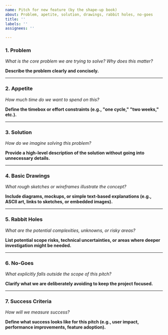```yaml
---
name: Pitch for new feature (by the shape-up book)
about: Problem, apetite, solution, drawings, rabbit holes, no-goes
title: ''
labels: ''
assignees: ''

---
```


### 1. Problem
_What is the core problem we are trying to solve? Why does this matter?_

**Describe the problem clearly and concisely.**

---

### 2. Appetite
_How much time do we want to spend on this?_

**Define the timebox or effort constraints (e.g., "one cycle," "two weeks," etc.).**

---

### 3. Solution
_How do we imagine solving this problem?_

**Provide a high-level description of the solution without going into unnecessary details.**

---

### 4. Basic Drawings
_What rough sketches or wireframes illustrate the concept?_

**Include diagrams, mockups, or simple text-based explanations (e.g., ASCII art, links to sketches, or embedded images).**

---

### 5. Rabbit Holes
_What are the potential complexities, unknowns, or risky areas?_

**List potential scope risks, technical uncertainties, or areas where deeper investigation might be needed.**

---

### 6. No-Goes
_What explicitly falls outside the scope of this pitch?_

**Clarify what we are deliberately avoiding to keep the project focused.**

---

### 7. Success Criteria
_How will we measure success?_

**Define what success looks like for this pitch (e.g., user impact, performance improvements, feature adoption).**
